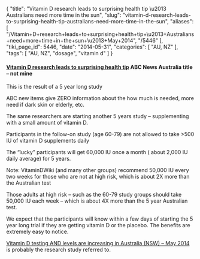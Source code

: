 {
    "title": "Vitamin D research leads to surprising health tip \u2013 Australians need more time in the sun",
    "slug": "vitamin-d-research-leads-to-surprising-health-tip-australians-need-more-time-in-the-sun",
    "aliases": [
        "/Vitamin+D+research+leads+to+surprising+health+tip+\u2013+Australians+need+more+time+in+the+sun+\u2013+May+2014",
        "/5446"
    ],
    "tiki_page_id": 5446,
    "date": "2014-05-31",
    "categories": [
        "AU, NZ"
    ],
    "tags": [
        "AU, NZ",
        "dosage",
        "vitamin d"
    ]
}


#### [Vitamin D research leads to surprising health tip](http://www.abc.net.au/news/2014-05-30/vitamin-d-research-leads-to-surprising-health-tip/5491104?section=qld) ABC News Australia title – not mine

This is the result of a 5 year long study

ABC new items give ZERO information about the how much is needed, more need if dark skin or elderly, etc.

The same researchers are starting another 5 years study – supplementing with a small amount of vitamin D.

Participants in the follow-on study (age 60-79) are not allowed to take >500 IU of vitamin D supplements daily

The “lucky” participants will get 60,000 IU once a month ( about 2,000 IU daily average) for 5 years.

Note: VitaminDWiki (and many other groups) recommend 50,000 IU every two weeks for those who are not at high risk, which is about 2X more than the Australian test

Those adults at high risk – such as the 60-79 study groups should take 50,000 IU each week – which is about 4X more than the 5 year Australian test.

We expect that the participants will know within a few days of starting the 5 year long trial if they are getting vitamin D or the placebo. The benefits are extremely easy to notice.

[Vitamin D testing AND levels are increasing in Australia (NSW) – May 2014](/posts/vitamin-d-testing-and-levels-are-increasing-in-australia-nsw) is probably the research study referred to.